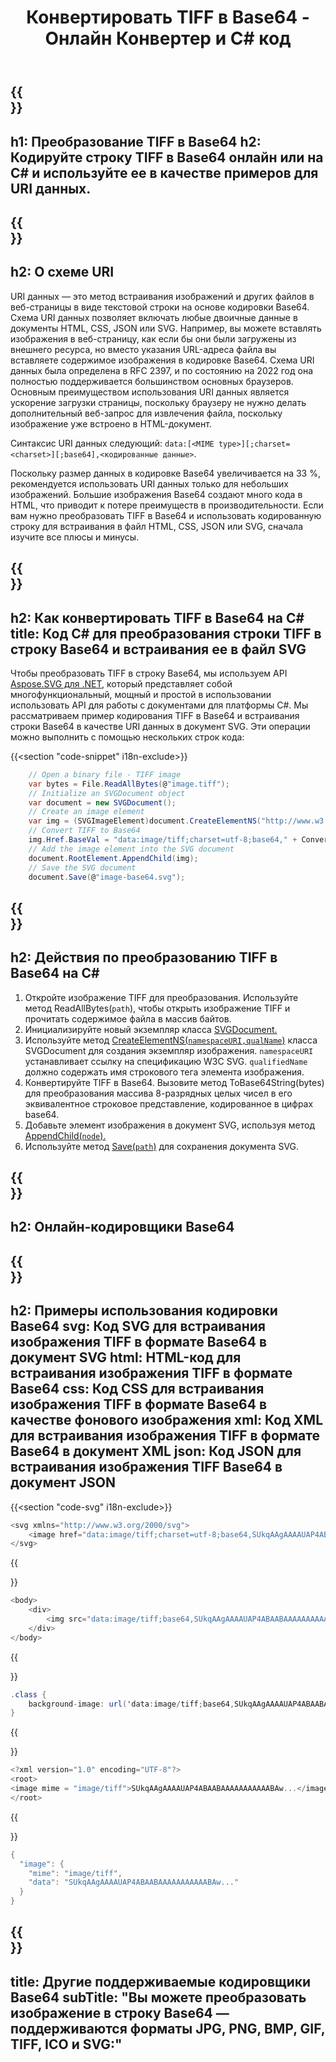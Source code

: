 ﻿---
translation: true
template: /templates/_template-encoder-child.md
title: Конвертировать TIFF в Base64 - Онлайн Конвертер и C# код
description: Преобразуйте TIFF в Base64 онлайн или на C# и используйте кодированную строку для URI данных. Встраивайте в HTML, CSS, XML, JSON и др.
url: /net/tiff-to-base64/
family: svg
platformtag: net
feature: encode
informat: TIFF
outformat: Base64
---

{{<section banner>}}
---
h1: Преобразование TIFF в Base64
h2: Кодируйте строку TIFF в Base64 онлайн или на C# и используйте ее в качестве примеров для URI данных.
---

{{<section overview>}}
---
h2: О схеме URI
---

URI данных — это метод встраивания изображений и других файлов в веб-страницы в виде текстовой строки на основе кодировки Base64. Схема URI данных позволяет включать любые двоичные данные в документы HTML, CSS, JSON или SVG. Например, вы можете вставлять изображения в веб-страницу, как если бы они были загружены из внешнего ресурса, но вместо указания URL-адреса файла вы вставляете содержимое изображения в кодировке Base64. Схема URI данных была определена в RFC 2397, и по состоянию на 2022 год она полностью поддерживается большинством основных браузеров. Основным преимуществом использования URI данных является ускорение загрузки страницы, поскольку браузеру не нужно делать дополнительный веб-запрос для извлечения файла, поскольку изображение уже встроено в HTML-документ.

Синтаксис URI данных следующий: `data:[<MIME type>][;charset=<charset>][;base64],<кодированные данные>`.

Поскольку размер данных в кодировке Base64 увеличивается на 33 %, рекомендуется использовать URI данных только для небольших изображений. Большие изображения Base64 создают много кода в HTML, что приводит к потере преимуществ в производительности. Если вам нужно преобразовать TIFF в Base64 и использовать кодированную строку для встраивания в файл HTML, CSS, JSON или SVG, сначала изучите все плюсы и минусы.

{{<section code-text>}}
---
h2: Как конвертировать TIFF в Base64 на С#
title: Код С# для преобразования строки TIFF в строку Base64 и встраивания ее в файл SVG
---

Чтобы преобразовать TIFF в строку Base64, мы используем API [Aspose.SVG для .NET](https://products.aspose.com/svg/net/), который представляет собой многофункциональный, мощный и простой в использовании использовать API для работы с документами для платформы C#. Мы рассматриваем пример кодирования TIFF в Base64 и встраивания строки Base64 в качестве URI данных в документ SVG. Эти операции можно выполнить с помощью нескольких строк кода:

{{<section "code-snippet" i18n-exclude>}}

```cs
    // Open a binary file - TIFF image
    var bytes = File.ReadAllBytes(@"image.tiff");
    // Initialize an SVGDocument object
    var document = new SVGDocument();
    // Create an image element
    var img = (SVGImageElement)document.CreateElementNS("http://www.w3.org/2000/svg", "image");
    // Convert TIFF to Base64
    img.Href.BaseVal = "data:image/tiff;charset=utf-8;base64," + Convert.ToBase64String(bytes);
    // Add the image element into the SVG document
    document.RootElement.AppendChild(img);
    // Save the SVG document
    document.Save(@"image-base64.svg");
```

{{<section steps>}}
---
h2: Действия по преобразованию TIFF в Base64 на C#
---
1. Откройте изображение TIFF для преобразования. Используйте метод ReadAllBytes(`path`), чтобы открыть изображение TIFF и прочитать содержимое файла в массив байтов.
1. Инициализируйте новый экземпляр класса [SVGDocument.](https://reference.aspose.com/svg/net/aspose.svg/svgdocument/svgdocument/#constructor)
1. Используйте метод [CreateElementNS(`namespaceURI,qualName`)](https://reference.aspose.com/svg/net/aspose.svg.dom/document/createelementns/#createelementns) класса SVGDocument для создания экземпляр изображения. `namespaceURI` устанавливает ссылку на спецификацию W3C SVG. `qualifiedName` должно содержать имя строкового тега элемента изображения.
1. Конвертируйте TIFF в Base64. Вызовите метод ToBase64String(bytes) для преобразования массива 8-разрядных целых чисел в его эквивалентное строковое представление, кодированное в цифрах base64.
1. Добавьте элемент изображения в документ SVG, используя метод [AppendChild(`node`).](https://reference.aspose.com/svg/net/aspose.svg.dom/node/appendchild/)
1. Используйте метод [Save(`path`)](https://reference.aspose.com/svg/net/aspose.svg/svgdocument/save/) для сохранения документа SVG.

{{<section online-encoder>}}
---
h2: Онлайн-кодировщики Base64
---

{{<section examples>}}
---
h2: Примеры использования кодировки Base64
svg: Код SVG для встраивания изображения TIFF в формате Base64 в документ SVG
html: HTML-код для встраивания изображения TIFF в формате Base64
css: Код CSS для встраивания изображения TIFF в формате Base64 в качестве фонового изображения
xml: Код XML для встраивания изображения TIFF в формате Base64 в документ XML
json: Код JSON для встраивания изображения TIFF Base64 в документ JSON
---

{{<section "code-svg" i18n-exclude>}}

```cs
<svg xmlns="http://www.w3.org/2000/svg">
	<image href="data:image/tiff;charset=utf-8;base64,SUkqAAgAAAAUAP4ABAABAAAAAAAAAAABAw..." alt="Blue circle"/>
</svg>
```

{{<section code-html>}}

```cs
<body>
    <div>
        <img src="data:image/tiff;base64,SUkqAAgAAAAUAP4ABAABAAAAAAAAAAABAw..." alt="Blue circle">
    </div>
</body>
```

{{<section code-css>}}

```cs
.class {
    background-image: url('data:image/tiff;base64,SUkqAAgAAAAUAP4ABAABAAAAAAAAAAABAw...');
}
```

{{<section code-xml>}}

```cs
<?xml version="1.0" encoding="UTF-8"?>
<root>
<image mime = "image/tiff">SUkqAAgAAAAUAP4ABAABAAAAAAAAAAABAw...</image>
</root>
```

{{<section code-json>}}

```cs
{
  "image": {
    "mime": "image/tiff",
    "data": "SUkqAAgAAAAUAP4ABAABAAAAAAAAAAABAw..."
  }
}
```

{{<section other-encoders>}}
---
title: Другие поддерживаемые кодировщики Base64
subTitle: "Вы можете преобразовать изображение в строку Base64 — поддерживаются форматы JPG, PNG, BMP, GIF, TIFF, ICO и SVG:"
---
